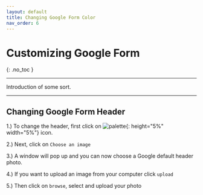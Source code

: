 ```yaml
---
layout: default
title: Changing Google Form Color
nav_order: 6
---
```


# Customizing Google Form

{: .no_toc }

---

Introduction of some sort.

---

## Changing Google Form Header

1.) To change the header, first click on ![palette](https://github.com/kevtrng/Google-Forms-Guide/blob/gh-pages/docs/images/icons/paint-palette.png?raw=true){: height="5%" width="5%"} icon.

2.) Next, click on `Choose an image`

3.) A window will pop up and you can now choose a Google default header photo.

4.) If you want to upload an image from your computer click `upload`

5.) Then click on `browse`, select and upload your photo 